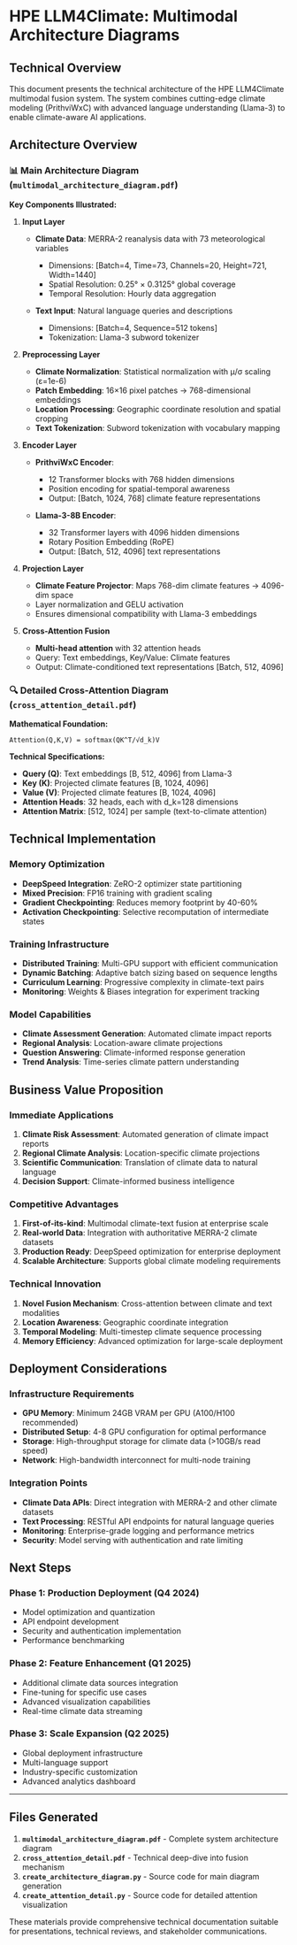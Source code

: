 # HPE LLM4Climate: Multimodal Architecture Diagrams

## Technical Overview

This document presents the technical architecture of the HPE LLM4Climate multimodal fusion system. The system combines cutting-edge climate modeling (PrithviWxC) with advanced language understanding (Llama-3) to enable climate-aware AI applications.

## Architecture Overview

### 📊 Main Architecture Diagram (`multimodal_architecture_diagram.pdf`)

**Key Components Illustrated:**

1. **Input Layer**
   - **Climate Data**: MERRA-2 reanalysis data with 73 meteorological variables
     - Dimensions: [Batch=4, Time=73, Channels=20, Height=721, Width=1440]
     - Spatial Resolution: 0.25° × 0.3125° global coverage
     - Temporal Resolution: Hourly data aggregation

   - **Text Input**: Natural language queries and descriptions
     - Dimensions: [Batch=4, Sequence=512 tokens]
     - Tokenization: Llama-3 subword tokenizer

2. **Preprocessing Layer**
   - **Climate Normalization**: Statistical normalization with μ/σ scaling (ε=1e-6)
   - **Patch Embedding**: 16×16 pixel patches → 768-dimensional embeddings
   - **Location Processing**: Geographic coordinate resolution and spatial cropping
   - **Text Tokenization**: Subword tokenization with vocabulary mapping

3. **Encoder Layer**
   - **PrithviWxC Encoder**:
     - 12 Transformer blocks with 768 hidden dimensions
     - Position encoding for spatial-temporal awareness
     - Output: [Batch, 1024, 768] climate feature representations

   - **Llama-3-8B Encoder**:
     - 32 Transformer layers with 4096 hidden dimensions
     - Rotary Position Embedding (RoPE)
     - Output: [Batch, 512, 4096] text representations

4. **Projection Layer**
   - **Climate Feature Projector**: Maps 768-dim climate features → 4096-dim space
   - Layer normalization and GELU activation
   - Ensures dimensional compatibility with Llama-3 embeddings

5. **Cross-Attention Fusion**
   - **Multi-head attention** with 32 attention heads
   - Query: Text embeddings, Key/Value: Climate features
   - Output: Climate-conditioned text representations [Batch, 512, 4096]

### 🔍 Detailed Cross-Attention Diagram (`cross_attention_detail.pdf`)

**Mathematical Foundation:**
```
Attention(Q,K,V) = softmax(QK^T/√d_k)V
```

**Technical Specifications:**
- **Query (Q)**: Text embeddings [B, 512, 4096] from Llama-3
- **Key (K)**: Projected climate features [B, 1024, 4096]
- **Value (V)**: Projected climate features [B, 1024, 4096]
- **Attention Heads**: 32 heads, each with d_k=128 dimensions
- **Attention Matrix**: [512, 1024] per sample (text-to-climate attention)

## Technical Implementation

### Memory Optimization
- **DeepSpeed Integration**: ZeRO-2 optimizer state partitioning
- **Mixed Precision**: FP16 training with gradient scaling
- **Gradient Checkpointing**: Reduces memory footprint by 40-60%
- **Activation Checkpointing**: Selective recomputation of intermediate states

### Training Infrastructure
- **Distributed Training**: Multi-GPU support with efficient communication
- **Dynamic Batching**: Adaptive batch sizing based on sequence lengths
- **Curriculum Learning**: Progressive complexity in climate-text pairs
- **Monitoring**: Weights & Biases integration for experiment tracking

### Model Capabilities
- **Climate Assessment Generation**: Automated climate impact reports
- **Regional Analysis**: Location-aware climate projections
- **Question Answering**: Climate-informed response generation
- **Trend Analysis**: Time-series climate pattern understanding

## Business Value Proposition

### Immediate Applications
1. **Climate Risk Assessment**: Automated generation of climate impact reports
2. **Regional Climate Analysis**: Location-specific climate projections
3. **Scientific Communication**: Translation of climate data to natural language
4. **Decision Support**: Climate-informed business intelligence

### Competitive Advantages
1. **First-of-its-kind**: Multimodal climate-text fusion at enterprise scale
2. **Real-world Data**: Integration with authoritative MERRA-2 climate datasets
3. **Production Ready**: DeepSpeed optimization for enterprise deployment
4. **Scalable Architecture**: Supports global climate modeling requirements

### Technical Innovation
1. **Novel Fusion Mechanism**: Cross-attention between climate and text modalities
2. **Location Awareness**: Geographic coordinate integration
3. **Temporal Modeling**: Multi-timestep climate sequence processing
4. **Memory Efficiency**: Advanced optimization for large-scale deployment

## Deployment Considerations

### Infrastructure Requirements
- **GPU Memory**: Minimum 24GB VRAM per GPU (A100/H100 recommended)
- **Distributed Setup**: 4-8 GPU configuration for optimal performance
- **Storage**: High-throughput storage for climate data (>10GB/s read speed)
- **Network**: High-bandwidth interconnect for multi-node training

### Integration Points
- **Climate Data APIs**: Direct integration with MERRA-2 and other climate datasets
- **Text Processing**: RESTful API endpoints for natural language queries
- **Monitoring**: Enterprise-grade logging and performance metrics
- **Security**: Model serving with authentication and rate limiting

## Next Steps

### Phase 1: Production Deployment (Q4 2024)
- Model optimization and quantization
- API endpoint development
- Security and authentication implementation
- Performance benchmarking

### Phase 2: Feature Enhancement (Q1 2025)
- Additional climate data sources integration
- Fine-tuning for specific use cases
- Advanced visualization capabilities
- Real-time climate data streaming

### Phase 3: Scale Expansion (Q2 2025)
- Global deployment infrastructure
- Multi-language support
- Industry-specific customization
- Advanced analytics dashboard

---

## Files Generated

1. **`multimodal_architecture_diagram.pdf`** - Complete system architecture diagram
2. **`cross_attention_detail.pdf`** - Technical deep-dive into fusion mechanism
3. **`create_architecture_diagram.py`** - Source code for main diagram generation
4. **`create_attention_detail.py`** - Source code for detailed attention visualization

These materials provide comprehensive technical documentation suitable for presentations, technical reviews, and stakeholder communications.
